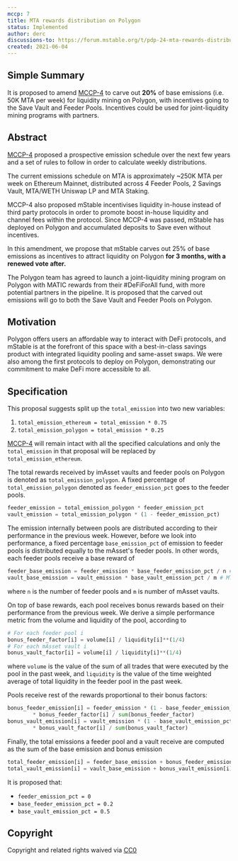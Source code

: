 ```yaml
---
mccp: 7
title: MTA rewards distribution on Polygon
status: Implemented
author: derc
discussions-to: https://forum.mstable.org/t/pdp-24-mta-rewards-distribution-on-polygon/503
created: 2021-06-04
---
```


## Simple Summary

It is proposed to amend [MCCP-4](./mccp-4) to carve out **20%** of base emissions (i.e. 50K MTA per week) for liquidity mining on Polygon, with incentives going to the Save Vault and Feeder Pools. Incentives could be used for joint-liquidity mining programs with partners.

## Abstract

[MCCP-4](./mccp-4) proposed a prospective emission schedule over the next few years and a set of rules to follow in order to calculate weekly distributions.

The current emissions schedule on MTA is approximately ~250K MTA per week on Ethereum Mainnet, distributed across 4 Feeder Pools, 2 Savings Vault, MTA/WETH Uniswap LP and MTA Staking.

MCCP-4 also proposed mStable incentivises liquidity in-house instead of third party protocols in order to promote boost in-house liquidity and channel fees within the protocol. Since MCCP-4 was passed, mStable has deployed on Polygon and accumulated deposits to Save even without incentives.

In this amendment, we propose that mStable carves out 25% of base emissions as incentives to attract liquidity on Polygon **for 3 months, with a renewed vote after.**

The Polygon team has agreed to launch a joint-liquidity mining program on Polygon with MATIC rewards from their #DeFiForAll fund, with more potential partners in the pipeline. It is proposed that the carved out emissions will go to both the Save Vault and Feeder Pools on Polygon.

## Motivation

Polygon offers users an affordable way to interact with DeFi protocols, and mStable is at the forefront of this space with a best-in-class savings product with integrated liquidity pooling and same-asset swaps. We were also among the first protocols to deploy on Polygon, demonstrating our commitment to make DeFi more accessible to all.

## Specification

This proposal suggests split up the `total_emission` into two new variables:

1. `total_emission_ethereum = total_emission * 0.75`
2. `total_emission_polygon = total_emission * 0.25`

[MCCP-4](./mccp-4) will remain intact with all the specified calculations and only the `total_emission` in that proposal will be replaced by `total_emission_ethereum`.

The total rewards received by imAsset vaults and feeder pools on Polygon is denoted as `total_emission_polygon`. A fixed percentage of `total_emission_polygon` denoted as `feeder_emission_pct` goes to the feeder pools.

```python
feeder_emission = total_emission_polygon * feeder_emission_pct
vault_emission = total_emission_polygon * (1 - feeder_emission_pct)
```

The emission internally between pools are distributed according to their performance in the previous week. However, before we look into performance, a fixed percentage `base_emission_pct` of emission to feeder pools is distributed equally to the mAsset's feeder pools. In other words, each feeder pools receive a base reward of

```python
feeder_base_emission = feeder_emission * base_feeder_emission_pct / n # MTA
vault_base_emission = vault_emission * base_vault_emission_pct / m # MTA
```

where `n` is the number of feeder pools and `m` is number of mAsset vaults.

On top of base rewards, each pool receives bonus rewards based on their performance from the previous week. We derive a simple performance metric from the volume and liquidity of the pool, according to

```python
# For each feeder pool i
bonus_feeder_factor[i] = volume[i] / liquidity[i]**(1/4)
# For each mAsset vault i
bonus_vault_factor[i] = volume[i] / liquidity[i]**(1/4)
```

where `volume` is the value of the sum of all trades that were executed by the pool in the past week, and `liquidity` is the value of the time weighted average of total liquidity in the feeder pool in the past week.

Pools receive rest of the rewards proportional to their bonus factors:

```python
bonus_feeder_emission[i] = feeder_emission * (1 - base_feeder_emission_pct) \
        * bonus_feeder_factor[i] / sum(bonus_feeder_factor)
bonus_vault_emission[i] = vault_emission * (1 - base_vault_emission_pct) \
        * bonus_vault_factor[i] / sum(bonus_vault_factor)
```

Finally, the total emissions a feeder pool and a vault receive are computed as the sum of the base emission and bonus emission

```python
total_feeder_emission[i] = feeder_base_emission + bonus_feeder_emission[i]
total_vault_emission[i] = vault_base_emission + bonus_vault_emission[i]
```

It is proposed that:

- `feeder_emission_pct = 0`
- `base_feeder_emission_pct = 0.2`
- `base_vault_emission_pct = 0.5`

## Copyright

Copyright and related rights waived via [CC0](https://creativecommons.org/publicdomain/zero/1.0/)
